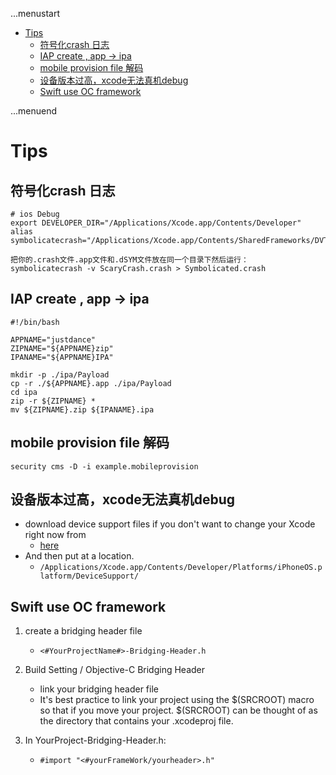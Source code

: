 ...menustart

- [Tips](#a0d4cc0f54602c3f247c72f15a7d2dbf)
    - [符号化crash 日志](#f3339d94a6bf27a7a019412ed2bd3ba9)
    - [IAP create , app -> ipa](#baf92b6a6a0ac6be9b16cf0d77c0a8c4)
    - [mobile provision file 解码](#4b90af20d825ac9eb566c44390737682)
    - [设备版本过高，xcode无法真机debug](#b4d10ee9fb12a9e01a388d8b359f6f52)
    - [Swift use OC framework](#984efa6584f291218a16fe061a1abaa2)

...menuend


<h2 id="a0d4cc0f54602c3f247c72f15a7d2dbf"></h2>


# Tips

<h2 id="f3339d94a6bf27a7a019412ed2bd3ba9"></h2>


## 符号化crash 日志

```shell
# ios Debug
export DEVELOPER_DIR="/Applications/Xcode.app/Contents/Developer"
alias symbolicatecrash="/Applications/Xcode.app/Contents/SharedFrameworks/DVTFoundation.framework/Versions/A/Resources/symbolicatecrash"

把你的.crash文件.app文件和.dSYM文件放在同一个目录下然后运行：
symbolicatecrash -v ScaryCrash.crash > Symbolicated.crash
```

<h2 id="baf92b6a6a0ac6be9b16cf0d77c0a8c4"></h2>


## IAP create , app -> ipa

```shell
#!/bin/bash  

APPNAME="justdance"  
ZIPNAME="${APPNAME}zip" 
IPANAME="${APPNAME}IPA" 
  
mkdir -p ./ipa/Payload  
cp -r ./${APPNAME}.app ./ipa/Payload  
cd ipa  
zip -r ${ZIPNAME} *  
mv ${ZIPNAME}.zip ${IPANAME}.ipa  
```

<h2 id="4b90af20d825ac9eb566c44390737682"></h2>


## mobile provision file 解码

```
security cms -D -i example.mobileprovision
```

<h2 id="b4d10ee9fb12a9e01a388d8b359f6f52"></h2>


## 设备版本过高，xcode无法真机debug

 - download device support files if you don't want to change your Xcode right now from 
    - [here](https://github.com/filsv/iPhoneOSDeviceSupport)
 - And then put at a location.
    - `/Applications/Xcode.app/Contents/Developer/Platforms/iPhoneOS.platform/DeviceSupport/`


<h2 id="984efa6584f291218a16fe061a1abaa2"></h2>


## Swift use OC framework

1. create a bridging header file
    - `<#YourProjectName#>-Bridging-Header.h`

2. Build Setting / Objective-C Bridging Header
    - link your bridging header file
    - It's best practice to link your project using the $(SRCROOT) macro so that if you move your project. $(SRCROOT) can be thought of as the directory that contains your .xcodeproj file.

3. In YourProject-Bridging-Header.h:
    - `#import "<#yourFrameWork/yourheader>.h"`


